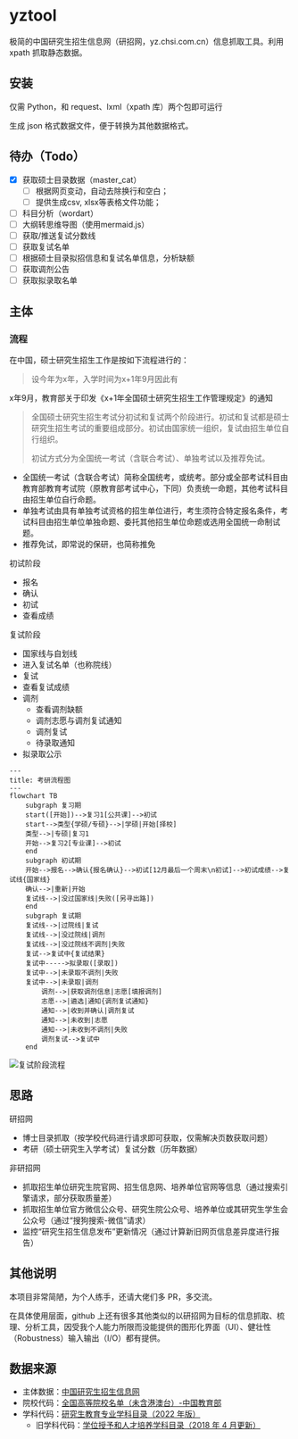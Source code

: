 # yztool

极简的中国研究生招生信息网（研招网，yz.chsi.com.cn）信息抓取工具。利用 xpath 抓取静态数据。

## 安装

仅需 Python，和 request、lxml（xpath 库）两个包即可运行

生成 json 格式数据文件，便于转换为其他数据格式。

## 待办（Todo）

- [x] 获取硕士目录数据（master_cat）
  - [ ] 根据网页变动，自动去除换行和空白；
  - [ ] 提供生成csv, xlsx等表格文件功能；
- [ ] 科目分析（wordart）
- [ ] 大纲转思维导图（使用mermaid.js）
- [ ] 获取/推送复试分数线
- [ ] 获取复试名单
- [ ] 根据硕士目录拟招信息和复试名单信息，分析缺额
- [ ] 获取调剂公告
- [ ] 获取拟录取名单

## 主体

### 流程

在中国，硕士研究生招生工作是按如下流程进行的：

>设今年为x年，入学时间为x+1年9月因此有

x年9月，教育部关于印发《x+1年全国硕士研究生招生工作管理规定》的通知

>全国硕士研究生招生考试分初试和复试两个阶段进行。初试和复试都是硕士研究生招生考试的重要组成部分。初试由国家统一组织，复试由招生单位自行组织。
>
>初试方式分为全国统一考试（含联合考试）、单独考试以及推荐免试。

- 全国统一考试（含联合考试）简称全国统考，或统考。部分或全部考试科目由教育部教育考试院（原教育部考试中心，下同）负责统一命题，其他考试科目由招生单位自行命题。
- 单独考试由具有单独考试资格的招生单位进行，考生须符合特定报名条件，考试科目由招生单位单独命题、委托其他招生单位命题或选用全国统一命制试题。
- 推荐免试，即常说的保研，也简称推免

初试阶段

- 报名
- 确认
- 初试
- 查看成绩

复试阶段

- 国家线与自划线
- 进入复试名单（也称院线）
- 复试
- 查看复试成绩
- 调剂
  - 查看调剂缺额
  - 调剂志愿与调剂复试通知
  - 调剂复试
  - 待录取通知
- 拟录取公示

```mermaid
---
title: 考研流程图
---
flowchart TB
    subgraph 复习期
    start([开始])-->复习1[公共课]-->初试
    start-->类型{学硕/专硕}-->|学硕|开始[择校]
    类型-->|专硕|复习1
    开始-->复习2[专业课]-->初试
    end
    subgraph 初试期
    开始-->报名-->确认{报名确认}-->初试[12月最后一个周末\n初试]-->初试成绩-->复试线{国家线}
    确认-->|重新|开始
    复试线-->|没过国家线|失败([另寻出路])
    end
    subgraph 复试期
    复试线-->|过院线|复试
    复试线-->|没过院线|调剂
    复试线-->|没过院线不调剂|失败
    复试-->复试中{复试结果}
    复试中----->拟录取([录取])
    复试中-->|未录取不调剂|失败
    复试中-->|未录取|调剂
        调剂-->|获取调剂信息|志愿[填报调剂]
        志愿-->|遴选|通知{调剂复试通知}
        通知-->|收到并确认|调剂复试
        通知-->|未收到|志愿
        通知-->|未收到不调剂|失败
        调剂复试-->复试中
    end
```

![复试阶段流程](https://t1.chei.com.cn/theme/1772399993/6.jpg)

## 思路

研招网

- 博士目录抓取（按学校代码进行请求即可获取，仅需解决页数获取问题）
- 考研（硕士研究生入学考试）复试分数（历年数据）

非研招网

- 抓取招生单位研究生院官网、招生信息网、培养单位官网等信息（通过搜索引擎请求，部分获取质量差）
- 抓取招生单位官方微信公众号、研究生院公众号、培养单位或其研究生学生会公众号（通过“搜狗搜索-微信”请求）
- 监控“研究生招生信息发布”更新情况（通过计算新旧网页信息差异度进行报告）

## 其他说明

本项目非常简陋，为个人练手，还请大佬们多 PR，多交流。

在具体使用层面，github 上还有很多其他类似的以研招网为目标的信息抓取、梳理、分析工具，因受我个人能力所限而没能提供的图形化界面（UI）、健壮性（Robustness）输入输出（I/O）都有提供。

## 数据来源

- 主体数据：[中国研究生招生信息网](https://yz.chsi.com.cn)
- 院校代码：[全国高等院校名单（未含港澳台）-中国教育部](https://hudong.moe.gov.cn/qggxmd/)
- 学科代码：[研究生教育专业学科目录（2022 年版）](http://www.moe.gov.cn/srcsite/A22/moe_833/202209/t20220914_660828.html)
  - 旧学科代码：[学位授予和人才培养学科目录（2018 年 4 月更新）](http://www.moe.gov.cn/jyb_sjzl/ziliao/A22/201804/t20180419_333655.html)
